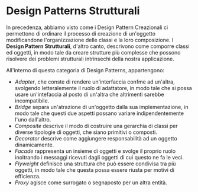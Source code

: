 # Design Patterns Strutturali

In precedenza, abbiamo visto come i Design Pattern Creazionali ci permettono di ordinare il processo di creazione di 
un'oggetto modificandone l'organizzazione delle classi e la loro composizione. I __Design Pattern Strutturali__, 
d'altro canto, descrivono come comporre classi ed oggetti, in modo tale da creare strutture più complesse che 
possono risolvere dei problemi strutturali intrinsechi della nostra applicazione.

All'interno di questa categoria di Design Patterns, appartengono:

* _Adapter_, che conste di rendere un'interfaccia confme ad un'altra, svolgendo letteralemente il ruolo di 
  adattatore, in modo tale che si possa usare un'intefaccia al posto di un'altra che altrimenti sarebbe incompatibile.
* _Bridge_ separa un'atrazione di un'oggetto dalla sua implementazione, in modo tale che questi due aspetti possano 
  variare indipendentemente l'uno dall'altro.
* _Composite_ descrive il modo di costruire una gerarchia di classi per diverse tipologie di oggetti, che siano 
  primitivi o composti.
* _Decorator_ descrive come aggiungere responsabilità ad un oggetto dinamicamente.
* _Facade_ rappresenta un insieme di oggetti e svolge il proprio ruolo inoltrando i messaggi ricevuti dagli oggetti 
  di cui questo ne fa le veci.
* _Flyweight_ definisce una struttura che può essere condivisa tra più oggetti, in modo tale che questa possa essere 
  riusta per motivi di efficienza.
* _Proxy_ agisce come surrogato o segnaposto per un altra entità.
